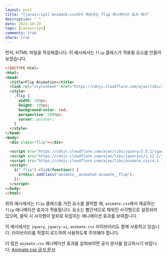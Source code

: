 ```yaml
---
layout: post
title: "[javascript] Animate.css에서 제공하는 flip 애니메이션 효과 예시"
description: " "
date: 2023-10-19
tags: [javascript]
comments: true
share: true
---
```


먼저, HTML 파일을 작성해줍니다. 이 예시에서는 `flip` 클래스가 적용될 요소를 만들어보겠습니다.

```html
<!DOCTYPE html>
<html>
<head>
  <title>Flip Animation</title>
  <link rel="stylesheet" href="https://cdnjs.cloudflare.com/ajax/libs/animate.css/4.1.1/animate.min.css">
  <style>
    .flip {
      width: 100px;
      height: 100px;
      background-color: red;
      perspective: 1000px;
      cursor: pointer;
    }
  </style>
</head>
<body>
  <div class="flip"></div>

  <script src="https://cdnjs.cloudflare.com/ajax/libs/jquery/3.5.1/jquery.min.js"></script>
  <script src="https://cdnjs.cloudflare.com/ajax/libs/jqueryui/1.12.1/jquery-ui.min.js"></script>
  <script src="https://cdnjs.cloudflare.com/ajax/libs/animate.css/4.1.1/animate.min.css"></script>
  <script>
    $(".flip").click(function() {
      $(this).addClass("animate__animated animate__flip");
    });
  </script>
</body>
</html>
```

위의 예시에서는 `flip` 클래스를 가진 요소를 클릭할 때, `animate.css`에서 제공하는 `flip` 애니메이션 효과가 적용됩니다. 요소는 빨간색으로 채워진 사각형으로 설정되어 있으며, 클릭 시 사각형이 앞뒤로 뒤집히는 애니메이션 효과를 보여줍니다.

이 예시에서는 `jquery`, `jquery-ui`, `animate.css` 라이브러리도 함께 사용하고 있습니다. 라이브러리를 적절히 로드하여 사용하도록 주의해야 합니다.

더 많은 `animate.css` 애니메이션 효과를 살펴보려면 공식 문서를 참고하시기 바랍니다: [Animate.css 공식 문서](https://animate.style/)